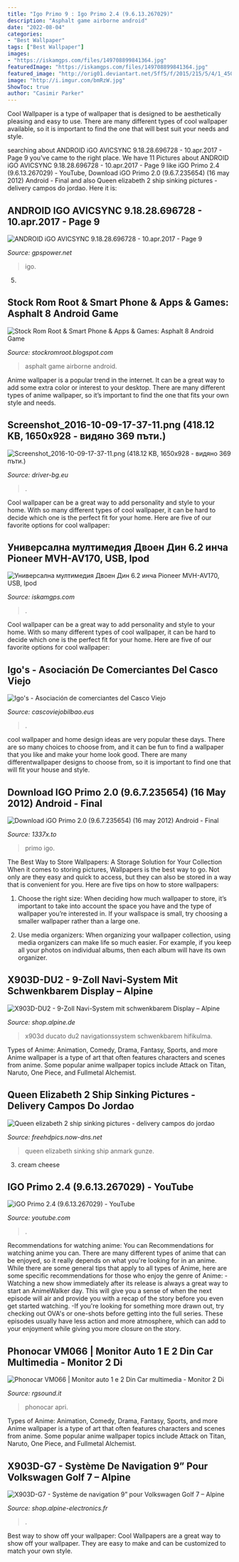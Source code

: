 ```yaml
---
title: "Igo Primo 9 : Igo Primo 2.4 (9.6.13.267029)"
description: "Asphalt game airborne android"
date: "2022-08-04"
categories:
- "Best Wallpaper"
tags: ["Best Wallpaper"]
images:
- "https://iskamgps.com/files/149708899841364.jpg"
featuredImage: "https://iskamgps.com/files/149708899841364.jpg"
featured_image: "http://orig01.deviantart.net/5ff5/f/2015/215/5/4/1_450_anmark_gunze_queen_elizabeth_2_model_by_lusitania25-d940ke3.jpg"
image: "http://i.imgur.com/bmRzW.jpg"
ShowToc: true
author: "Casimir Parker"
---
```



Cool Wallpaper is a type of wallpaper that is designed to be aesthetically pleasing and easy to use. There are many different types of cool wallpaper available, so it is important to find the one that will best suit your needs and style.

	

		
searching about ANDROID iGO AVICSYNC 9.18.28.696728 - 10.apr.2017 - Page 9 you've came to the right place. We have 11 Pictures about ANDROID iGO AVICSYNC 9.18.28.696728 - 10.apr.2017 - Page 9 like iGO Primo 2.4 (9.6.13.267029) - YouTube, Download iGO Primo 2.0 (9.6.7.235654) (16 may 2012) Android - Final and also Queen elizabeth 2 ship sinking pictures - delivery campos do jordao. Here it is:
		
    
## ANDROID IGO AVICSYNC 9.18.28.696728 - 10.apr.2017 - Page 9

<img loading=lazy src="https://s2.postimg.cc/milvq4bnt/Capture_2017-12-11-12-51-28.png" onerror="this.onerror=null;this.src='https://tse4.mm.bing.net/th?id=OIP.bMIvNhTUUPOcCSjwlZ_2wgHaMP&amp;pid=15.1';" alt="ANDROID iGO AVICSYNC 9.18.28.696728 - 10.apr.2017 - Page 9">

_Source: gpspower.net_

>igo. 

	

5.

    
## Stock Rom Root &amp; Smart Phone &amp; Apps &amp; Games: Asphalt 8 Android Game

<img loading=lazy src="https://i.ytimg.com/vi/jYZFThc5HwY/maxresdefault.jpg" onerror="this.onerror=null;this.src='https://tse3.mm.bing.net/th?id=OIP.ITosMtdP_jB_JUH8V-DPhAHaEK&amp;pid=15.1';" alt="Stock Rom Root &amp; Smart Phone &amp; Apps &amp; Games: Asphalt 8 Android Game">

_Source: stockromroot.blogspot.com_

>asphalt game airborne android. 

	

Anime wallpaper is a popular trend in the internet. It can be a great way to add some extra color or interest to your desktop. There are many different types of anime wallpaper, so it’s important to find the one that fits your own style and needs.

    
## Screenshot_2016-10-09-17-37-11.png (418.12 KB, 1650x928 - видяно 369 пъти.)

<img loading=lazy src="https://www.driver-bg.eu/index.php?PHPSESSID=ces6dp1svs4t1h6l6v6mev5a85&amp;action=dlattach;topic=34.0;attach=7732;image" onerror="this.onerror=null;this.src='https://tse1.mm.bing.net/th?id=OIP.PMIDY_fFXtV_ilLfHvnM2gHaEK&amp;pid=15.1';" alt="Screenshot_2016-10-09-17-37-11.png (418.12 KB, 1650x928 - видяно 369 пъти.)">

_Source: driver-bg.eu_

>. 

	

Cool wallpaper can be a great way to add personality and style to your home. With so many different types of cool wallpaper, it can be hard to decide which one is the perfect fit for your home. Here are five of our favorite options for cool wallpaper: 

    
## Универсална мултимедия Двоен Дин 6.2 инча Pioneer MVH-AV170, USB, Ipod

<img loading=lazy src="https://iskamgps.com/files/149708899841364.jpg" onerror="this.onerror=null;this.src='https://tse2.mm.bing.net/th?id=OIP.gWtSENqVLwVjLmUcd4WnjQEeDa&amp;pid=15.1';" alt="Универсална мултимедия Двоен Дин 6.2 инча Pioneer MVH-AV170, USB, Ipod">

_Source: iskamgps.com_

>. 

	

Cool wallpaper can be a great way to add personality and style to your home. With so many different types of cool wallpaper, it can be hard to decide which one is the perfect fit for your home. Here are five of our favorite options for cool wallpaper: 

    
## Igo&#039;s - Asociación De Comerciantes Del Casco Viejo

<img loading=lazy src="https://cascoviejobilbao.eus/wp-content/uploads/2019/08/Igos-logo-1024x461.jpg" onerror="this.onerror=null;this.src='https://tse1.mm.bing.net/th?id=OIP.44LpNP9TNYv4JPyAuhPyLwHaDV&amp;pid=15.1';" alt="Igo&#039;s - Asociación de comerciantes del Casco Viejo">

_Source: cascoviejobilbao.eus_

>. 

	

cool wallpaper and home design ideas are very popular these days. There are so many choices to choose from, and it can be fun to find a wallpaper that you like and make your home look good. There are many differentwallpaper designs to choose from, so it is important to find one that will fit your house and style.

    
## Download IGO Primo 2.0 (9.6.7.235654) (16 May 2012) Android - Final

<img loading=lazy src="http://i.imgur.com/bmRzW.jpg" onerror="this.onerror=null;this.src='https://tse1.mm.bing.net/th?id=OIP.McoHJ8Vw0PEPIRCGvR3HAAHaEO&amp;pid=15.1';" alt="Download iGO Primo 2.0 (9.6.7.235654) (16 may 2012) Android - Final">

_Source: 1337x.to_

>primo igo. 

	

The Best Way to Store Wallpapers: A Storage Solution for Your Collection
When it comes to storing pictures, Wallpapers is the best way to go. Not only are they easy and quick to access, but they can also be stored in a way that is convenient for you. Here are five tips on how to store wallpapers:
1) Choose the right size: When deciding how much wallpaper to store, it’s important to take into account the space you have and the type of wallpaper you’re interested in. If your wallspace is small, try choosing a smaller wallpaper rather than a large one.

2) Use media organizers: When organizing your wallpaper collection, using media organizers can make life so much easier. For example, if you keep all your photos on individual albums, then each album will have its own organizer.

    
## X903D-DU2 - 9-Zoll Navi-System Mit Schwenkbarem Display – Alpine

<img loading=lazy src="https://cdn.shopify.com/s/files/1/0039/2724/4849/products/Ducato-Jumper-Boxer-Apple-CarPlay-Menu_X903D-DU2_1024x1024.jpg?v=1586261559" onerror="this.onerror=null;this.src='https://tse4.mm.bing.net/th?id=OIP.6SQmvlGotH7FbrW74bmIXgHaFj&amp;pid=15.1';" alt="X903D-DU2 - 9-Zoll Navi-System mit schwenkbarem Display – Alpine">

_Source: shop.alpine.de_

>x903d ducato du2 navigationssystem schwenkbarem hifikulma. 

	

Types of Anime: Animation, Comedy, Drama, Fantasy, Sports, and more
Anime wallpaper is a type of art that often features characters and scenes from anime. Some popular anime wallpaper topics include Attack on Titan, Naruto, One Piece, and Fullmetal Alchemist.

    
## Queen Elizabeth 2 Ship Sinking Pictures - Delivery Campos Do Jordao

<img loading=lazy src="http://orig01.deviantart.net/5ff5/f/2015/215/5/4/1_450_anmark_gunze_queen_elizabeth_2_model_by_lusitania25-d940ke3.jpg" onerror="this.onerror=null;this.src='https://tse2.mm.bing.net/th?id=OIP.mqggDL2pHzBCBNzkb7UmMAHaFi&amp;pid=15.1';" alt="Queen elizabeth 2 ship sinking pictures - delivery campos do jordao">

_Source: freehdpics.now-dns.net_

>queen elizabeth sinking ship anmark gunze. 

	

3. cream cheese 

    
## IGO Primo 2.4 (9.6.13.267029) - YouTube

<img loading=lazy src="https://i.ytimg.com/vi/pUyaYwLaa44/maxresdefault.jpg" onerror="this.onerror=null;this.src='https://tse3.mm.bing.net/th?id=OIP.CXzueMfmi0xUEFoUG5m1sgHaEK&amp;pid=15.1';" alt="iGO Primo 2.4 (9.6.13.267029) - YouTube">

_Source: youtube.com_

>. 

	

Recommendations for watching anime: You can
Recommendations for watching anime you can. There are many different types of anime that can be enjoyed, so it really depends on what you're looking for in an anime. While there are some general tips that apply to all types of Anime, here are some specific recommendations for those who enjoy the genre of Anime: 
-Watching a new show immediately after its release is always a great way to start an AnimeWalker day. This will give you a sense of when the next episode will air and provide you with a recap of the story before you even get started watching. 
-If you're looking for something more drawn out, try checking out OVA's or one-shots before getting into the full series. These episodes usually have less action and more atmosphere, which can add to your enjoyment while giving you more closure on the story.

    
## Phonocar VM066 | Monitor Auto 1 E 2 Din Car Multimedia - Monitor 2 Di

<img loading=lazy src="https://www.rgsound.it/thumbs/1200x0/phonocar-vm066_num-3-pid-15715.jpg" onerror="this.onerror=null;this.src='https://tse2.mm.bing.net/th?id=OIP.rfiDJLlMMLtTy-sOmJm2WAHaEZ&amp;pid=15.1';" alt="Phonocar VM066 | Monitor auto 1 e 2 Din Car multimedia - Monitor 2 Di">

_Source: rgsound.it_

>phonocar apri. 

	

Types of Anime: Animation, Comedy, Drama, Fantasy, Sports, and more
Anime wallpaper is a type of art that often features characters and scenes from anime. Some popular anime wallpaper topics include Attack on Titan, Naruto, One Piece, and Fullmetal Alchemist.

    
## X903D-G7 - Système De Navigation 9” Pour Volkswagen Golf 7 – Alpine

<img loading=lazy src="https://cdn.shopify.com/s/files/1/1348/2677/products/VW-Golf-7-Mobile-Media-System-i902D-G7-with-Apple-CarPlay_251012b8-41b6-45dd-b003-72a31b0c2634_1024x1024.jpg?v=1578472862" onerror="this.onerror=null;this.src='https://tse3.mm.bing.net/th?id=OIP.K1sh-vG5vvJc_G4aN58_uAHaFj&amp;pid=15.1';" alt="X903D-G7 - Système de navigation 9” pour Volkswagen Golf 7 – Alpine">

_Source: shop.alpine-electronics.fr_

>. 

	

Best way to show off your wallpaper:
Cool Wallpapers are a great way to show off your wallpaper. They are easy to make and can be customized to match your own style.

